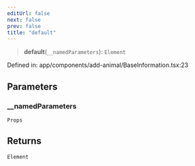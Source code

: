 ```yaml
---
editUrl: false
next: false
prev: false
title: "default"
---
```


> **default**(`__namedParameters`): `Element`

Defined in: app/components/add-animal/BaseInformation.tsx:23

## Parameters

### \_\_namedParameters

`Props`

## Returns

`Element`
